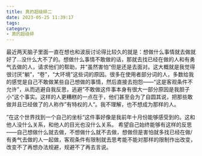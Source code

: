 ```yaml
---
title: 真的超级碎二
date: 2023-05-25 11:39:17
tags:
category:
- 真的超级碎
---
```


最近两天脑子里面一直在想也和波辰讨论得比较久的就是：想做什么事情就去做就好了...没什么大不了的。想做什么事情不敢做的话，那就去找已经在做的人和有勇气去做的人，请求他们的帮助，并“虽然害怕”但是还是去面对。这大概就是我觉得很讨厌“躺”，“卷”，“大环境”这些词的原因。很多在使用者部分词的人，多数给我的感觉是自己不敢做某些自己想做的事情，然后直接去抱怨——“这是客观条件不允许”，从而逃避自我反思，逃避”不敢做这件事本身有很大一部分原因是我胆子小“这个事实。这样的人更糟糕的一点在于，他们甚至会为了自圆其说，把那些敢做并且已经做了的人称作”有特权的人“。我不理解，也不想成为那样的人。
<!--more-->
”在这个世界找到一个自己的坐标“这件事好像是我前年十月份能够感受到的。这和他人没什么关系，和他人的目光也没什么关系。
希望自己始终能够有这样的反思——自己想做什么就去做，不想做什么就不去做，想做但是害怕就多找已经在做/有勇气去做的人一起做，客观条件有限制就去思考能不能对那样的限制作出改变，改变不了再想办法规避，规避不了再去言说。